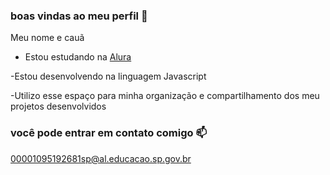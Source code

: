 ### boas vindas ao meu perfil  💜

Meu nome e cauã

- Estou estudando na [Alura](https://www.alura.com.br)
  
-Estou desenvolvendo na linguagem Javascript

-Utilizo esse espaço para minha organização e compartilhamento dos meu projetos desenvolvidos

### você pode entrar em contato comigo 📫

00001095192681sp@al.educacao.sp.gov.br
